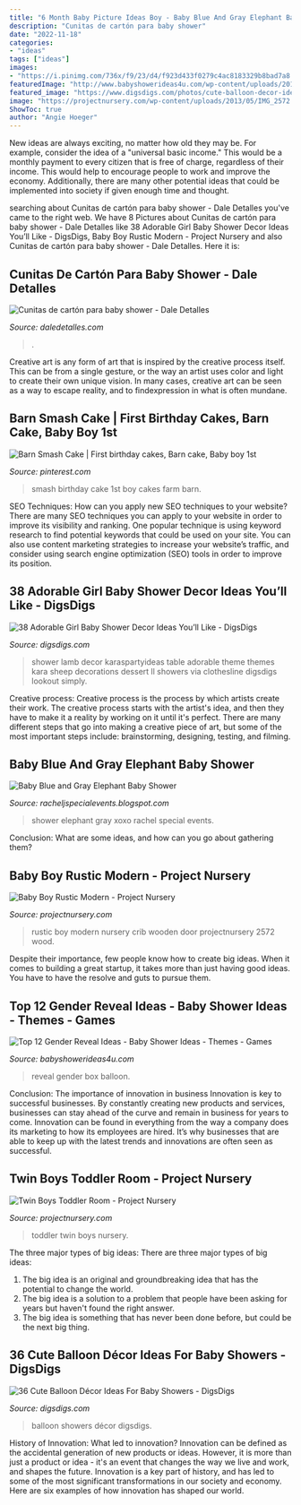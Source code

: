 ```yaml
---
title: "6 Month Baby Picture Ideas Boy - Baby Blue And Gray Elephant Baby Shower"
description: "Cunitas de cartón para baby shower"
date: "2022-11-18"
categories:
- "ideas"
tags: ["ideas"]
images:
- "https://i.pinimg.com/736x/f9/23/d4/f923d433f0279c4ac8183329b8bad7a8.jpg"
featuredImage: "http://www.babyshowerideas4u.com/wp-content/uploads/2018/04/gender-reveal-balloon-box-600x900.jpg"
featured_image: "https://www.digsdigs.com/photos/cute-balloon-decor-ideas-for-baby-showers-16.jpg"
image: "https://projectnursery.com/wp-content/uploads/2013/05/IMG_2572.jpg"
ShowToc: true
author: "Angie Hoeger"
---
```



New ideas are always exciting, no matter how old they may be. For example, consider the idea of a "universal basic income." This would be a monthly payment to every citizen that is free of charge, regardless of their income. This would help to encourage people to work and improve the economy. Additionally, there are many other potential ideas that could be implemented into society if given enough time and thought.

	

		
searching about Cunitas de cartón para baby shower - Dale Detalles you've came to the right web. We have 8 Pictures about Cunitas de cartón para baby shower - Dale Detalles like 38 Adorable Girl Baby Shower Decor Ideas You’ll Like - DigsDigs, Baby Boy Rustic Modern - Project Nursery and also Cunitas de cartón para baby shower - Dale Detalles. Here it is:
		
    
## Cunitas De Cartón Para Baby Shower - Dale Detalles

<img loading=lazy src="https://i1.wp.com/www.daledetalles.com/wp-content/uploads/2017/03/cunitas-de-carton-para-baby-shower3.jpg?resize=564%2C752" onerror="this.onerror=null;this.src='https://tse4.mm.bing.net/th?id=OIP.EcA4sjjGrZNaYdl6t8tUnwHaJ4&amp;pid=15.1';" alt="Cunitas de cartón para baby shower - Dale Detalles">

_Source: daledetalles.com_

>. 

	

Creative art is any form of art that is inspired by the creative process itself. This can be from a single gesture, or the way an artist uses color and light to create their own unique vision. In many cases, creative art can be seen as a way to escape reality, and to findexpression in what is often mundane.

    
## Barn Smash Cake | First Birthday Cakes, Barn Cake, Baby Boy 1st

<img loading=lazy src="https://i.pinimg.com/736x/f9/23/d4/f923d433f0279c4ac8183329b8bad7a8.jpg" onerror="this.onerror=null;this.src='https://tse4.mm.bing.net/th?id=OIP.uNMSqXMBPT-jRxxBH9vcsgHaJ4&amp;pid=15.1';" alt="Barn Smash Cake | First birthday cakes, Barn cake, Baby boy 1st">

_Source: pinterest.com_

>smash birthday cake 1st boy cakes farm barn. 

	

SEO Techniques: How can you apply new SEO techniques to your website?
There are many SEO techniques you can apply to your website in order to improve its visibility and ranking. One popular technique is using keyword research to find potential keywords that could be used on your site. You can also use content marketing strategies to increase your website’s traffic, and consider using search engine optimization (SEO) tools in order to improve its position.

    
## 38 Adorable Girl Baby Shower Decor Ideas You’ll Like - DigsDigs

<img loading=lazy src="https://www.digsdigs.com/photos/adorable-girl-baby-shower-decor-ideas-youll-like-32.jpg" onerror="this.onerror=null;this.src='https://tse2.mm.bing.net/th?id=OIP.iQrw1ex1P2BF5pIA8GcfBAHaKq&amp;pid=15.1';" alt="38 Adorable Girl Baby Shower Decor Ideas You’ll Like - DigsDigs">

_Source: digsdigs.com_

>shower lamb decor karaspartyideas table adorable theme themes kara sheep decorations dessert ll showers via clothesline digsdigs lookout simply. 

	

Creative process:
Creative process is the process by which artists create their work. The creative process starts with the artist's idea, and then they have to make it a reality by working on it until it's perfect. There are many different steps that go into making a creative piece of art, but some of the most important steps include: brainstorming, designing, testing, and filming.

    
## Baby Blue And Gray Elephant Baby Shower

<img loading=lazy src="https://4.bp.blogspot.com/-AcLGKp9ldQo/V4M8jFRKJgI/AAAAAAAAC1s/7wBQ5gLqjNUyOLPS46v9x6VEM94aXjaXACKgB/s1600/9web.jpg" onerror="this.onerror=null;this.src='https://tse4.mm.bing.net/th?id=OIP.oxNR-nh09afHm1Wf506hAgHaE8&amp;pid=15.1';" alt="Baby Blue and Gray Elephant Baby Shower">

_Source: racheljspecialevents.blogspot.com_

>shower elephant gray xoxo rachel special events. 

	

Conclusion: What are some ideas, and how can you go about gathering them?
 

    
## Baby Boy Rustic Modern - Project Nursery

<img loading=lazy src="https://projectnursery.com/wp-content/uploads/2013/05/IMG_2572.jpg" onerror="this.onerror=null;this.src='https://tse2.mm.bing.net/th?id=OIP.psuCqICtM3C0jcha1BNVoAHaJ4&amp;pid=15.1';" alt="Baby Boy Rustic Modern - Project Nursery">

_Source: projectnursery.com_

>rustic boy modern nursery crib wooden door projectnursery 2572 wood. 

	

Despite their importance, few people know how to create big ideas. When it comes to building a great startup, it takes more than just having good ideas. You have to have the resolve and guts to pursue them.

    
## Top 12 Gender Reveal Ideas - Baby Shower Ideas - Themes - Games

<img loading=lazy src="http://www.babyshowerideas4u.com/wp-content/uploads/2018/04/gender-reveal-balloon-box-600x900.jpg" onerror="this.onerror=null;this.src='https://tse4.mm.bing.net/th?id=OIP.wCqIFbh5e6-fXik5SlCTYQHaLH&amp;pid=15.1';" alt="Top 12 Gender Reveal Ideas - Baby Shower Ideas - Themes - Games">

_Source: babyshowerideas4u.com_

>reveal gender box balloon. 

	

Conclusion: The importance of innovation in business
Innovation is key to successful businesses. By constantly creating new products and services, businesses can stay ahead of the curve and remain in business for years to come. Innovation can be found in everything from the way a company does its marketing to how its employees are hired. It’s why businesses that are able to keep up with the latest trends and innovations are often seen as successful.

    
## Twin Boys Toddler Room - Project Nursery

<img loading=lazy src="https://projectnursery.com/wp-content/uploads/2012/11/BoB-new-room-2.jpg" onerror="this.onerror=null;this.src='https://tse2.mm.bing.net/th?id=OIP.m4T0sxUjYW22pYPZn350EQHaLH&amp;pid=15.1';" alt="Twin Boys Toddler Room - Project Nursery">

_Source: projectnursery.com_

>toddler twin boys nursery. 

	

The three major types of big ideas:
There are three major types of big ideas: 
1. The big idea is an original and groundbreaking idea that has the potential to change the world. 
2. The big idea is a solution to a problem that people have been asking for years but haven't found the right answer. 
3. The big idea is something that has never been done before, but could be the next big thing.

    
## 36 Cute Balloon Décor Ideas For Baby Showers - DigsDigs

<img loading=lazy src="https://www.digsdigs.com/photos/cute-balloon-decor-ideas-for-baby-showers-16.jpg" onerror="this.onerror=null;this.src='https://tse4.mm.bing.net/th?id=OIP.SR1wGY8YizTZJYj4SWOdjAHaLG&amp;pid=15.1';" alt="36 Cute Balloon Décor Ideas For Baby Showers - DigsDigs">

_Source: digsdigs.com_

>balloon showers décor digsdigs. 

	

History of Innovation: What led to innovation?
Innovation can be defined as the accidental generation of new products or ideas. However, it is more than just a product or idea - it's an event that changes the way we live and work, and shapes the future. Innovation is a key part of history, and has led to some of the most significant transformations in our society and economy. Here are six examples of how innovation has shaped our world.


